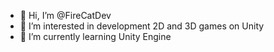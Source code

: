 - 👋 Hi, I’m @FireCatDev
- 👀 I’m interested in development 2D and 3D games on Unity
- 🌱 I’m currently learning Unity Engine

<!---
FireCatDev/FireCatDev is a ✨ special ✨ repository because its `README.md` (this file) appears on your GitHub profile.
You can click the Preview link to take a look at your changes.
--->
